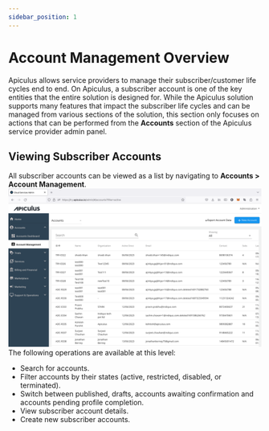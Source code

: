 ```yaml
---
sidebar_position: 1
---
```

# Account Management Overview

Apiculus allows service providers to manage their subscriber/customer life cycles end to end. On Apiculus, a subscriber account is one of the key entities that the entire solution is designed for. While the Apiculus solution supports many features that impact the subscriber life cycles and can be managed from various sections of the solution, this section only focuses on actions that can be performed from the **Accounts** section of the Apiculus service provider admin panel.
## Viewing Subscriber Accounts
All subscriber accounts can be viewed as a list by navigating to **Accounts > Account Management**.
![Account Management Overview](img/AccountManagementOverview.png)
The following operations are available at this level:
- Search for accounts.
- Filter accounts by their states (active, restricted, disabled, or terminated).
- Switch between published, drafts, accounts awaiting confirmation and accounts pending profile completion.
- View subscriber account details.
- Create new subscriber accounts.




